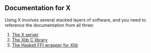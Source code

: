 ## Documentation for X

Using X involves several stacked layers of software, and you need to reference
the documentation from all three:

1. [The X server](https://www.x.org/releases/current/doc/xproto/x11protocol.html)
2. [The Xlib C library](https://tronche.com/gui/x/xlib/)
3. [The Haskell FFI wrapper for Xlib](https://hackage.haskell.org/package/X11-1.9.1/docs/doc-index-All.html)
